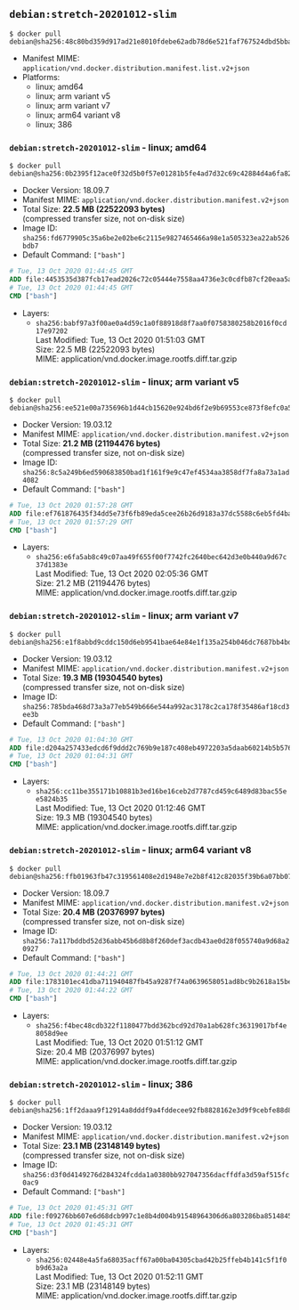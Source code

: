 ## `debian:stretch-20201012-slim`

```console
$ docker pull debian@sha256:48c80bd359d917ad21e8010fdebe62adb78d6e521faf767524dbd5bba5d1f4df
```

-	Manifest MIME: `application/vnd.docker.distribution.manifest.list.v2+json`
-	Platforms:
	-	linux; amd64
	-	linux; arm variant v5
	-	linux; arm variant v7
	-	linux; arm64 variant v8
	-	linux; 386

### `debian:stretch-20201012-slim` - linux; amd64

```console
$ docker pull debian@sha256:0b2395f12ace0f32d5b0f57e01281b5fe4ad7d32c69c42884d4a6fa825af3644
```

-	Docker Version: 18.09.7
-	Manifest MIME: `application/vnd.docker.distribution.manifest.v2+json`
-	Total Size: **22.5 MB (22522093 bytes)**  
	(compressed transfer size, not on-disk size)
-	Image ID: `sha256:fd6779905c35a6be2e02be6c2115e9827465466a98e1a505323ea22ab526bdb7`
-	Default Command: `["bash"]`

```dockerfile
# Tue, 13 Oct 2020 01:44:45 GMT
ADD file:4453535d387fcb17ead2026c72c05444e7558aa4736e3c0cdfb87cf20eaa5a9f in / 
# Tue, 13 Oct 2020 01:44:45 GMT
CMD ["bash"]
```

-	Layers:
	-	`sha256:babf97a3f00ae0a4d59c1a0f88918d8f7aa0f0758380258b2016f0cd17e97202`  
		Last Modified: Tue, 13 Oct 2020 01:51:03 GMT  
		Size: 22.5 MB (22522093 bytes)  
		MIME: application/vnd.docker.image.rootfs.diff.tar.gzip

### `debian:stretch-20201012-slim` - linux; arm variant v5

```console
$ docker pull debian@sha256:ee521e00a735696b1d44cb15620e924bd6f2e9b69553ce873f8efc0a567f376b
```

-	Docker Version: 19.03.12
-	Manifest MIME: `application/vnd.docker.distribution.manifest.v2+json`
-	Total Size: **21.2 MB (21194476 bytes)**  
	(compressed transfer size, not on-disk size)
-	Image ID: `sha256:8c5a249b6ed590683850bad1f161f9e9c47ef4534aa3858df7fa8a73a1ad4082`
-	Default Command: `["bash"]`

```dockerfile
# Tue, 13 Oct 2020 01:57:28 GMT
ADD file:ef761876435f34dd5e73f6fb89eda5cee26b26d9183a37dc5588c6eb5fd4ba69 in / 
# Tue, 13 Oct 2020 01:57:29 GMT
CMD ["bash"]
```

-	Layers:
	-	`sha256:e6fa5ab8c49c07aa49f655f00f7742fc2640bec642d3e0b440a9d67c37d1383e`  
		Last Modified: Tue, 13 Oct 2020 02:05:36 GMT  
		Size: 21.2 MB (21194476 bytes)  
		MIME: application/vnd.docker.image.rootfs.diff.tar.gzip

### `debian:stretch-20201012-slim` - linux; arm variant v7

```console
$ docker pull debian@sha256:e1f8abbd9cddc150d6eb9541bae64e84e1f135a254b046dc7687bb4bd68a9f4c
```

-	Docker Version: 19.03.12
-	Manifest MIME: `application/vnd.docker.distribution.manifest.v2+json`
-	Total Size: **19.3 MB (19304540 bytes)**  
	(compressed transfer size, not on-disk size)
-	Image ID: `sha256:785bda468d73a3a77eb549b666e544a992ac3178c2ca178f35486af18cd3ee3b`
-	Default Command: `["bash"]`

```dockerfile
# Tue, 13 Oct 2020 01:04:30 GMT
ADD file:d204a257433edcd6f9ddd2c769b9e187c408eb4972203a5daab60214b5b576bc in / 
# Tue, 13 Oct 2020 01:04:31 GMT
CMD ["bash"]
```

-	Layers:
	-	`sha256:cc11be355171b10881b3ed16be16ceb2d7787cd459c6489d83bac55ee5824b35`  
		Last Modified: Tue, 13 Oct 2020 01:12:46 GMT  
		Size: 19.3 MB (19304540 bytes)  
		MIME: application/vnd.docker.image.rootfs.diff.tar.gzip

### `debian:stretch-20201012-slim` - linux; arm64 variant v8

```console
$ docker pull debian@sha256:ffb01963fb47c319561408e2d1948e7e2b8f412c82035f39b6a07bb070a71ed2
```

-	Docker Version: 18.09.7
-	Manifest MIME: `application/vnd.docker.distribution.manifest.v2+json`
-	Total Size: **20.4 MB (20376997 bytes)**  
	(compressed transfer size, not on-disk size)
-	Image ID: `sha256:7a117bddbd52d36abb45b6d8b8f260def3acdb43ae0d28f055740a9d68a20927`
-	Default Command: `["bash"]`

```dockerfile
# Tue, 13 Oct 2020 01:44:21 GMT
ADD file:1783101ec41dba711940487fb45a9287f74a0639658051ad8bc9b2618a15be61 in / 
# Tue, 13 Oct 2020 01:44:22 GMT
CMD ["bash"]
```

-	Layers:
	-	`sha256:f4bec48cdb322f1180477bdd362bcd92d70a1ab628fc36319017bf4e8058d9ee`  
		Last Modified: Tue, 13 Oct 2020 01:51:12 GMT  
		Size: 20.4 MB (20376997 bytes)  
		MIME: application/vnd.docker.image.rootfs.diff.tar.gzip

### `debian:stretch-20201012-slim` - linux; 386

```console
$ docker pull debian@sha256:1ff2daaa9f12914a8dddf9a4fddecee92fb8828162e3d9f9cebfe88d8a622a92
```

-	Docker Version: 19.03.12
-	Manifest MIME: `application/vnd.docker.distribution.manifest.v2+json`
-	Total Size: **23.1 MB (23148149 bytes)**  
	(compressed transfer size, not on-disk size)
-	Image ID: `sha256:d3f0d4149276d284324fcdda1a0380bb927047356dacffdfa3d59af515fc0ac9`
-	Default Command: `["bash"]`

```dockerfile
# Tue, 13 Oct 2020 01:45:31 GMT
ADD file:f09276bb607e6d68dcb997c1e8b4d004b91548964306d6a803286ba851484579 in / 
# Tue, 13 Oct 2020 01:45:31 GMT
CMD ["bash"]
```

-	Layers:
	-	`sha256:02448e4a5fa68035acff67a00ba04305cbad42b25ffeb4b141c5f1f0b9d63a2a`  
		Last Modified: Tue, 13 Oct 2020 01:52:11 GMT  
		Size: 23.1 MB (23148149 bytes)  
		MIME: application/vnd.docker.image.rootfs.diff.tar.gzip
